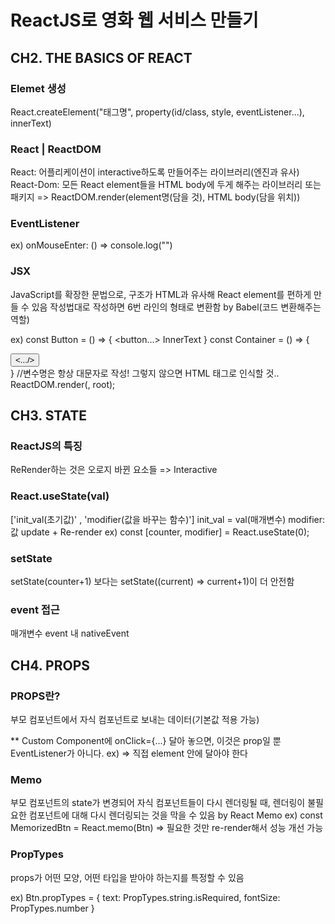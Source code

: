# ReactJS로 영화 웹 서비스 만들기

## CH2. THE BASICS OF REACT

### Elemet 생성
React.createElement("태그명", property(id/class, style, eventListener...), innerText)

### React | ReactDOM
React: 어플리케이션이 interactive하도록 만들어주는 라이브러리(엔진과 유사)
React-Dom: 모든 React element들을 HTML body에 두게 해주는 라이브러리 또는 패키지 => ReactDOM.render(element명(담을 것), HTML body(담을 위치))

### EventListener
ex) onMouseEnter: () => console.log("")

### JSX
JavaScript를 확장한 문법으로, 구조가 HTML과 유사해 React element를 편하게 만들 수 있음
작성법대로 작성하면 6번 라인의 형태로 변환함 by Babel(코드 변환해주는 역할)

ex) const Button =  () => {
    <button...> InnerText</button>
} 
const Container = () => {
    <div> 
        <Button/>
        <.../>
    </div>
}
//변수명은 항상 대문자로 작성! 그렇지 않으면 HTML 태그로 인식할 것..
ReactDOM.render(<Container />, root);

## CH3. STATE

### ReactJS의 특징
ReRender하는 것은 오로지 바뀐 요소들 => Interactive

### React.useState(val)
['init_val(초기값)' , 'modifier(값을 바꾸는 함수)']
init_val = val(매개변수)
modifier: 값 update + Re-render
ex) const [counter, modifier] = React.useState(0);

### setState
setState(counter+1) 보다는 setState((current) => current+1)이 더 안전함

### event 접근
매개변수 event 내 nativeEvent

## CH4. PROPS

### PROPS란?
부모 컴포넌트에서 자식 컴포넌트로 보내는 데이터(기본값 적용 가능)

** Custom Component에 onClick={...} 달아 놓으면, 이것은 prop일 뿐 EventListener가 아니다. ex) <Btn text={value} onClick={changeValue}/>
=> 직접 element 안에 달아야 한다

### Memo
부모 컴포넌트의 state가 변경되어 자식 컴포넌트들이 다시 렌더링될 때, 렌더링이 불필요한 컴포넌트에 대해 다시 렌더링되는 것을 막을 수 있음 by React Memo
ex) const MemorizedBtn = React.memo(Btn)
=> 필요한 것만 re-render해서 성능 개선 가능

### PropTypes
props가 어떤 모양, 어떤 타입을 받아야 하는지를 특정할 수 있음
<script src="https://unpkg.com/prop-types@15.7.2/prop-types.js"></script>
ex) Btn.propTypes = {
    text: PropTypes.string.isRequired,
    fontSize: PropTypes.number
}

